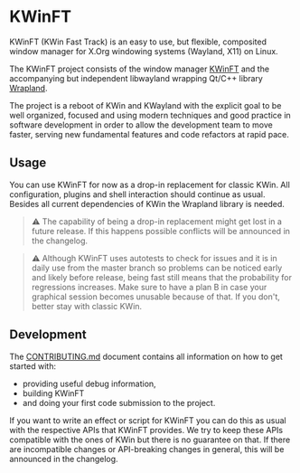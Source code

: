 # KWinFT

KWinFT (KWin Fast Track) is an easy to use, but flexible, composited window manager for X.Org
windowing systems (Wayland, X11) on Linux.

The KWinFT project consists of the window manager [KWinFT][kwinft] and the accompanying but
independent libwayland wrapping Qt/C++ library [Wrapland][wrapland].

The project is a reboot of KWin and KWayland with the explicit goal to be well organized, focused
and using modern techniques and good practice in software development in order to allow the
development team to move faster, serving new fundamental features and code refactors at rapid pace.

## Usage
You can use KWinFT for now as a drop-in replacement for classic KWin. All configuration, plugins
and shell interaction should continue as usual. Besides all current dependencies of KWin the
Wrapland library is needed.
> :warning: The capability of being a drop-in replacement might get lost in a future release. If
this happens possible conflicts will be announced in the changelog.

> :warning: Although KWinFT uses autotests to check for issues and it is in daily use from the
master branch so problems can be noticed early and likely before release, being fast still means
that the probability for regressions increases. Make sure to have a plan B in case your graphical
session becomes unusable because of that. If you don't, better stay with classic KWin.

## Development
The [CONTRIBUTING.md](CONTRIBUTING.md) document contains all information
on how to get started with:
* providing useful debug information,
* building KWinFT
* and doing your first code submission to the project.

If you want to write an effect or script for KWinFT
you can do this as usual with the respective APIs that KWinFT provides.
We try to keep these APIs compatible with the ones of KWin
but there is no guarantee on that.
If there are incompatible changes or API-breaking changes in general,
this will be announced in the changelog.

[kwinft]: https://gitlab.com/kwinft/kwinft
[wrapland]: https://gitlab.com/kwinft/wrapland

